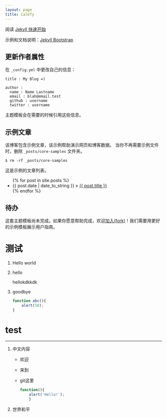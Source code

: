 ```yaml
---
layout: page
title: Calefy
---
```


阅读 [Jekyll 快速开始](http://jekyllbootstrap.com/usage/jekyll-quick-start.html)

示例和文档说明：[Jekyll Bootstrap](http://jekyllbootstrap.com)

## 更新作者属性

在 `_config.yml` 中更改自己的信息：
    
    title : My Blog =)
    
    author :
      name : Name Lastname
      email : blah@email.test
      github : username
      twitter : username

主题模板会在需要的时候引用这些信息。
    
## 示例文章

该博客包含示例文章，该示例帮助演示网页和博客数据。
当你不再需要示例文件时，删除 `_posts/core-samples` 文件夹。

    $ rm -rf _posts/core-samples

这是示例的文章列表。

<ul class="posts">
  {% for post in site.posts %}
    <li><span>{{ post.date | date_to_string }}</span> &raquo; <a href="{{ post.url }}">{{ post.title }}</a></li>
  {% endfor %}
</ul>

## 待办

这套主题模板尚未完成。如果你愿意帮助完成，欢迎[加入(fork)](http://github.com/plusjade/jekyll-bootstrap)！我们需要用更好的示例模板展示用户指南。


测试
====

1. Hello world
2. hello
    
	hellokdkkdk


3. goodbye 

	```javascript
	function abc(){
		alert(50);
	}
	```


test
====

****

1. 中文内容
    - 欢迎
	- 来到
	- git这里

		```javascript
		function(){
			alert('Hello!');
			}
		```

2. 世界和平

